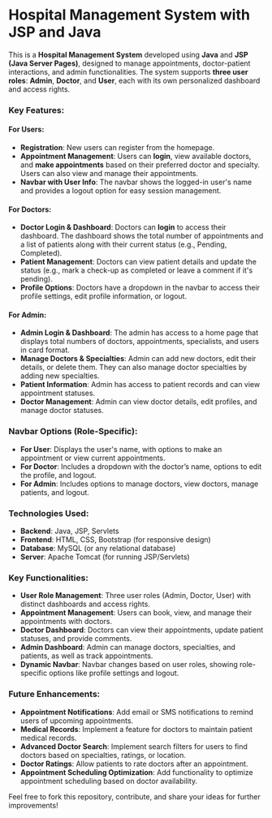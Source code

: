 # Hospital Management System with JSP and Java

This is a **Hospital Management System** developed using **Java** and **JSP (Java Server Pages)**, designed to manage appointments, doctor-patient interactions, and admin functionalities. The system supports **three user roles**: **Admin**, **Doctor**, and **User**, each with its own personalized dashboard and access rights.

### Key Features:

#### **For Users**:
- **Registration**: New users can register from the homepage.
- **Appointment Management**: Users can **login**, view available doctors, and **make appointments** based on their preferred doctor and specialty. Users can also view and manage their appointments.
- **Navbar with User Info**: The navbar shows the logged-in user's name and provides a logout option for easy session management.

#### **For Doctors**:
- **Doctor Login & Dashboard**: Doctors can **login** to access their dashboard. The dashboard shows the total number of appointments and a list of patients along with their current status (e.g., Pending, Completed).
- **Patient Management**: Doctors can view patient details and update the status (e.g., mark a check-up as completed or leave a comment if it's pending).
- **Profile Options**: Doctors have a dropdown in the navbar to access their profile settings, edit profile information, or logout.

#### **For Admin**:
- **Admin Login & Dashboard**: The admin has access to a home page that displays total numbers of doctors, appointments, specialists, and users in card format.
- **Manage Doctors & Specialties**: Admin can add new doctors, edit their details, or delete them. They can also manage doctor specialties by adding new specialties.
- **Patient Information**: Admin has access to patient records and can view appointment statuses.
- **Doctor Management**: Admin can view doctor details, edit profiles, and manage doctor statuses.
  
### Navbar Options (Role-Specific):
- **For User**: Displays the user's name, with options to make an appointment or view current appointments.
- **For Doctor**: Includes a dropdown with the doctor’s name, options to edit the profile, and logout.
- **For Admin**: Includes options to manage doctors, view doctors, manage patients, and logout.

### Technologies Used:
- **Backend**: Java, JSP, Servlets
- **Frontend**: HTML, CSS, Bootstrap (for responsive design)
- **Database**: MySQL (or any relational database)
- **Server**: Apache Tomcat (for running JSP/Servlets)

### Key Functionalities:
- **User Role Management**: Three user roles (Admin, Doctor, User) with distinct dashboards and access rights.
- **Appointment Management**: Users can book, view, and manage their appointments with doctors.
- **Doctor Dashboard**: Doctors can view their appointments, update patient statuses, and provide comments.
- **Admin Dashboard**: Admin can manage doctors, specialties, and patients, as well as track appointments.
- **Dynamic Navbar**: Navbar changes based on user roles, showing role-specific options like profile settings and logout.

### Future Enhancements:
- **Appointment Notifications**: Add email or SMS notifications to remind users of upcoming appointments.
- **Medical Records**: Implement a feature for doctors to maintain patient medical records.
- **Advanced Doctor Search**: Implement search filters for users to find doctors based on specialties, ratings, or location.
- **Doctor Ratings**: Allow patients to rate doctors after an appointment.
- **Appointment Scheduling Optimization**: Add functionality to optimize appointment scheduling based on doctor availability.

Feel free to fork this repository, contribute, and share your ideas for further improvements!
